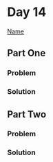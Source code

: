 # Day 14

[Name](https://adventofcode.com/2024/day/14)

## Part One

### Problem

### Solution

## Part Two

### Problem

### Solution
